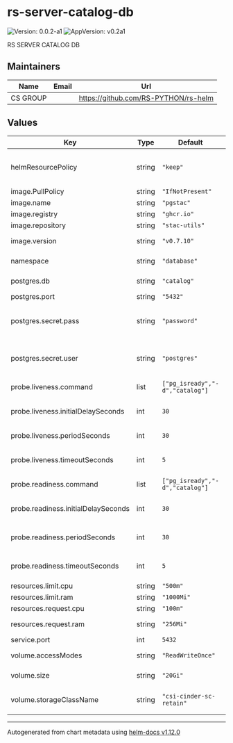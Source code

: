 # rs-server-catalog-db

![Version: 0.0.2-a1](https://img.shields.io/badge/Version-0.0.2--a1-informational?style=flat-square) ![AppVersion: v0.2a1](https://img.shields.io/badge/AppVersion-v0.2a1-informational?style=flat-square)

RS SERVER CATALOG DB

## Maintainers

| Name | Email | Url |
| ---- | ------ | --- |
| CS GROUP |  | <https://github.com/RS-PYTHON/rs-helm> |

## Values

| Key | Type | Default | Description |
|-----|------|---------|-------------|
| helmResourcePolicy | string | `"keep"` | Keep the ressources for PVC and ConfigMap. Default is to keep. |
| image.PullPolicy | string | `"IfNotPresent"` | Image pull policy |
| image.name | string | `"pgstac"` | Image name |
| image.registry | string | `"ghcr.io"` | Image registry |
| image.repository | string | `"stac-utils"` | Image repository |
| image.version | string | `"v0.7.10"` | Image version, can be a tag or a digest |
| namespace | string | `"database"` | Namespace for the deployment |
| postgres.db | string | `"catalog"` | PostgreSQL database name |
| postgres.port | string | `"5432"` | PostgreSQL port |
| postgres.secret.pass | string | `"password"` | Password to authenticate with the PostgreSQL service |
| postgres.secret.user | string | `"postgres"` | Username to authenticate with the PostgreSQL service |
| probe.liveness.command | list | `["pg_isready","-d","catalog"]` | Command for the liveness probe |
| probe.liveness.initialDelaySeconds | int | `30` | InitialDelaySeconds for the liveness probe |
| probe.liveness.periodSeconds | int | `30` | periodSeconds for the liveness probe |
| probe.liveness.timeoutSeconds | int | `5` | timeoutSeconds for the liveness probe |
| probe.readiness.command | list | `["pg_isready","-d","catalog"]` | Command for the liveness probe |
| probe.readiness.initialDelaySeconds | int | `30` | InitialDelaySeconds for the readiness probe |
| probe.readiness.periodSeconds | int | `30` | periodSeconds for the readiness probe |
| probe.readiness.timeoutSeconds | int | `5` | timeoutSeconds for the readiness probe |
| resources.limit.cpu | string | `"500m"` | Pod CPU limit |
| resources.limit.ram | string | `"1000Mi"` | Pod memory limit |
| resources.request.cpu | string | `"100m"` | Pod CPU request |
| resources.request.ram | string | `"256Mi"` | Pod memory request |
| service.port | int | `5432` | Port for the service |
| volume.accessModes | string | `"ReadWriteOnce"` | AccessMode of the database volume |
| volume.size | string | `"20Gi"` | Size of the database volume |
| volume.storageClassName | string | `"csi-cinder-sc-retain"` | StorageClass of the database volume |

----------------------------------------------
Autogenerated from chart metadata using [helm-docs v1.12.0](https://github.com/norwoodj/helm-docs/releases/v1.12.0)
